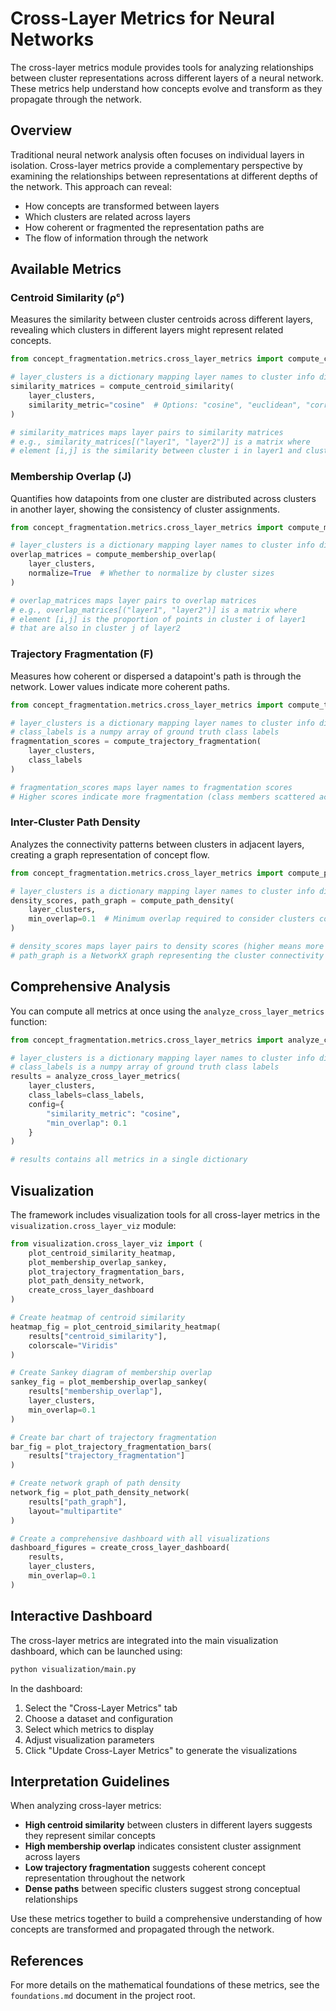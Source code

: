 # Cross-Layer Metrics for Neural Networks

The cross-layer metrics module provides tools for analyzing relationships between cluster representations across different layers of a neural network. These metrics help understand how concepts evolve and transform as they propagate through the network.

## Overview

Traditional neural network analysis often focuses on individual layers in isolation. Cross-layer metrics provide a complementary perspective by examining the relationships between representations at different depths of the network. This approach can reveal:

- How concepts are transformed between layers
- Which clusters are related across layers
- How coherent or fragmented the representation paths are
- The flow of information through the network

## Available Metrics

### Centroid Similarity (ρᶜ)

Measures the similarity between cluster centroids across different layers, revealing which clusters in different layers might represent related concepts.

```python
from concept_fragmentation.metrics.cross_layer_metrics import compute_centroid_similarity

# layer_clusters is a dictionary mapping layer names to cluster info dictionaries
similarity_matrices = compute_centroid_similarity(
    layer_clusters, 
    similarity_metric="cosine"  # Options: "cosine", "euclidean", "correlation"
)

# similarity_matrices maps layer pairs to similarity matrices
# e.g., similarity_matrices[("layer1", "layer2")] is a matrix where
# element [i,j] is the similarity between cluster i in layer1 and cluster j in layer2
```

### Membership Overlap (J)

Quantifies how datapoints from one cluster are distributed across clusters in another layer, showing the consistency of cluster assignments.

```python
from concept_fragmentation.metrics.cross_layer_metrics import compute_membership_overlap

# layer_clusters is a dictionary mapping layer names to cluster info dictionaries
overlap_matrices = compute_membership_overlap(
    layer_clusters, 
    normalize=True  # Whether to normalize by cluster sizes
)

# overlap_matrices maps layer pairs to overlap matrices
# e.g., overlap_matrices[("layer1", "layer2")] is a matrix where
# element [i,j] is the proportion of points in cluster i of layer1 
# that are also in cluster j of layer2
```

### Trajectory Fragmentation (F)

Measures how coherent or dispersed a datapoint's path is through the network. Lower values indicate more coherent paths.

```python
from concept_fragmentation.metrics.cross_layer_metrics import compute_trajectory_fragmentation

# layer_clusters is a dictionary mapping layer names to cluster info dictionaries
# class_labels is a numpy array of ground truth class labels
fragmentation_scores = compute_trajectory_fragmentation(
    layer_clusters, 
    class_labels
)

# fragmentation_scores maps layer names to fragmentation scores
# Higher scores indicate more fragmentation (class members scattered across clusters)
```

### Inter-Cluster Path Density

Analyzes the connectivity patterns between clusters in adjacent layers, creating a graph representation of concept flow.

```python
from concept_fragmentation.metrics.cross_layer_metrics import compute_path_density

# layer_clusters is a dictionary mapping layer names to cluster info dictionaries
density_scores, path_graph = compute_path_density(
    layer_clusters, 
    min_overlap=0.1  # Minimum overlap required to consider clusters connected
)

# density_scores maps layer pairs to density scores (higher means more connections)
# path_graph is a NetworkX graph representing the cluster connectivity
```

## Comprehensive Analysis

You can compute all metrics at once using the `analyze_cross_layer_metrics` function:

```python
from concept_fragmentation.metrics.cross_layer_metrics import analyze_cross_layer_metrics

# layer_clusters is a dictionary mapping layer names to cluster info dictionaries
# class_labels is a numpy array of ground truth class labels
results = analyze_cross_layer_metrics(
    layer_clusters,
    class_labels=class_labels,
    config={
        "similarity_metric": "cosine",
        "min_overlap": 0.1
    }
)

# results contains all metrics in a single dictionary
```

## Visualization

The framework includes visualization tools for all cross-layer metrics in the `visualization.cross_layer_viz` module:

```python
from visualization.cross_layer_viz import (
    plot_centroid_similarity_heatmap,
    plot_membership_overlap_sankey,
    plot_trajectory_fragmentation_bars,
    plot_path_density_network,
    create_cross_layer_dashboard
)

# Create heatmap of centroid similarity
heatmap_fig = plot_centroid_similarity_heatmap(
    results["centroid_similarity"],
    colorscale="Viridis"
)

# Create Sankey diagram of membership overlap
sankey_fig = plot_membership_overlap_sankey(
    results["membership_overlap"],
    layer_clusters,
    min_overlap=0.1
)

# Create bar chart of trajectory fragmentation
bar_fig = plot_trajectory_fragmentation_bars(
    results["trajectory_fragmentation"]
)

# Create network graph of path density
network_fig = plot_path_density_network(
    results["path_graph"],
    layout="multipartite"
)

# Create a comprehensive dashboard with all visualizations
dashboard_figures = create_cross_layer_dashboard(
    results,
    layer_clusters,
    min_overlap=0.1
)
```

## Interactive Dashboard

The cross-layer metrics are integrated into the main visualization dashboard, which can be launched using:

```bash
python visualization/main.py
```

In the dashboard:
1. Select the "Cross-Layer Metrics" tab
2. Choose a dataset and configuration
3. Select which metrics to display
4. Adjust visualization parameters 
5. Click "Update Cross-Layer Metrics" to generate the visualizations

## Interpretation Guidelines

When analyzing cross-layer metrics:

- **High centroid similarity** between clusters in different layers suggests they represent similar concepts
- **High membership overlap** indicates consistent cluster assignment across layers
- **Low trajectory fragmentation** suggests coherent concept representation throughout the network
- **Dense paths** between specific clusters suggest strong conceptual relationships

Use these metrics together to build a comprehensive understanding of how concepts are transformed and propagated through the network.

## References

For more details on the mathematical foundations of these metrics, see the `foundations.md` document in the project root.